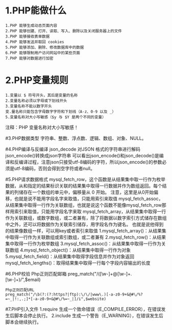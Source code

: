 # 1.PHP能做什么
	1.PHP 能够生成动态页面内容
	2.PHP 能够创建、打开、读取、写入、删除以及关闭服务器上的文件
	3.PHP 能够接收表单数据
	4.PHP 能够发送并取回 cookies
	5.PHP 能够添加、删除、修改数据库中的数据
	6.PHP 能够限制用户访问网站中的某些页面
    7.PHP 能够对数据进行加密

# 2.PHP变量规则
	1.变量以 $ 符号开头，其后是变量的名称
	2.变量名称必须以字母或下划线开头
	3.变量名称不能以数字开头
	变.量名称只能包含字母数字字符和下划线（A-z、0-9 以及 _）
	5.变量名称对大小写敏感（$y 与 $Y 是两个不同的变量）
注释：PHP 变量名称对大小写敏感！


#3.PHP数据类型
    字符串、整数、浮点数、逻辑、数组、对象、NULL。

#4.PHP编译与反编译
    json_decode       对JSON 格式的字符串进行解码
    json_encode()转换成json字符串
    可以看出json_encode()和json_decode()是编译和反编译过程，注意json只接受utf-8编码的字符，所以json_encode()的参数必须是utf-8编码，否则会得到空字符或者null。

#5.PHP请求数据格式
    mysql_fetch_row，这个函数是从结果集中取一行作为枚举数据，从和指定的结果标识关联的结果集中取得一行数据并作为数组返回。每个结果的列储存在一个数组的单元中，偏移量从 0 开始。 注意，这里是从0开始偏移，也就是说不能用字段名字来取值，只能用索引来取值
    mysql_fetch_assoc，从结果集中取得一行作为关联数组，也就是说这个函数不能像mysql_fetch_row那样用索引来取值，只能用字段名字来取
    mysql_fetch_array，从结果集中取得一行作为关联数组，或数字数组，或二者兼有，除了将数据以数字索引方式储存在数组中之外，还可以将数据作为关联索引储存，用字段名作为键名。 也就是说他得到的结果像数组一样，可以用key或者索引来取值
    1.mysql_fetch_array()：从结果集中取得一行作为关联数组或索引数组，或二者兼有
    2.mysql_fetch_row()：从结果集中取得一行作为枚举数组
    3.mysql_fetch_assoc()：从结果集中取得一行作为关联数组
    4.mysql_fetch_object()：从结果集中取得一行作为对象
    5.mysql_fetch_field()：从结果集中取得字段信息并作为对象返回
    mysql_fetch_lengths()：取得结果集中取得一行每个字段内容输出的长度

#6.PHP校验
    Php正则匹配邮箱
    preg_match("/([\w\-]+\@[\w\-]+\.[\w\-]+)/",$email)

    Php正则匹配URL
    preg_match("/\b(?:(?:https?|ftp):\/\/|www\.)[-a-z0-9+&@#\/%?=~_|!:,.;]*[-a-z0-9+&@#\/%=~_|]/i",$website)


#7.PHP引入文件
    1.require 生成一个致命错误（E_COMPILE_ERROR），在错误发生后脚本会停止执行。
    2.include 生成一个警告（E_WARNING），在错误发生后脚本会继续执行。

